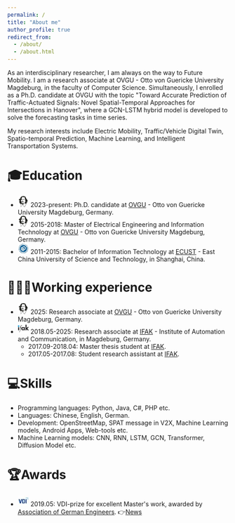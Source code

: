 ```yaml
---
permalink: /
title: "About me"
author_profile: true
redirect_from: 
  - /about/
  - /about.html
---
```


As an interdisciplinary researcher, I am always on the way to Future Mobility. I am a research associate at OVGU - Otto von Guericke University Magdeburg, in the faculty of Computer Science. Simultaneously, I enrolled as a Ph.D. candidate at OVGU with the topic "Toward Accurate Prediction of Traffic-Actuated Signals: Novel Spatial-Temporal Approaches for Intersections in Hanover", where a GCN-LSTM hybrid model is developed to solve the forecasting tasks in time series.

My research interests include Electric Mobility, Traffic/Vehicle Digital Twin, Spatio-temporal Prediction, Machine Learning, and Intelligent Transportation Systems.

🎓Education
======
- <img src="/images/OVGU-Logo.png" width="25"> 2023-present: Ph.D. candidate at [OVGU](https://www.ovgu.de/) - Otto von Guericke University Magdeburg, Germany.
- <img src="/images/OVGU-Logo.png" width="25"> 2015-2018: Master of Electrical Engineering and Information Technology at [OVGU](https://www.ovgu.de/) - Otto von Guericke University Magdeburg, Germany.
- <img src="/images/ecust-logo.png" width="25"> 2011-2015: Bachelor of Information Technology at [ECUST](https://www.ecust.edu.cn/en/) - East China University of Science and Technology, in Shanghai, China.

👩🏻‍💻Working experience
======
- <img src="/images/OVGU-Logo.png" width="25"> 2025: Research associate at [OVGU](https://www.ovgu.de/) - Otto von Guericke University Magdeburg, Germany.
- <img src="/images/ifak-logo.png" width="25"> 2018.05-2025: Research associate at [IFAK](https://www.ifak.eu/) - Institute of Automation and Communication, in Magdeburg, Germany.
  - 2017.09-2018.04: Master thesis student at [IFAK](https://www.ifak.eu/).
  - 2017.05-2017.08: Student research assistant at [IFAK](https://www.ifak.eu/).

💻Skills
======
- Programming languages: Python, Java, C#, PHP etc.
- Languages: Chinese, English, German.
- Development: OpenStreetMap, SPAT message in V2X, Machine Learning models, Android Apps, Web-tools etc.
- Machine Learning models: CNN, RNN, LSTM, GCN, Transformer, Diffusion Model etc.  

🏆Awards
======
- <img src="/images/vdi-logo.png" width="25"> 2019.05: VDI-prize for excellent Master's work, awarded by [Association of German Engineers](https://www.vdi.de/). 👉[News](https://www.ifak.eu/de/news/feng-xie-vdi-foerderpreis-ausgezeichnet)

